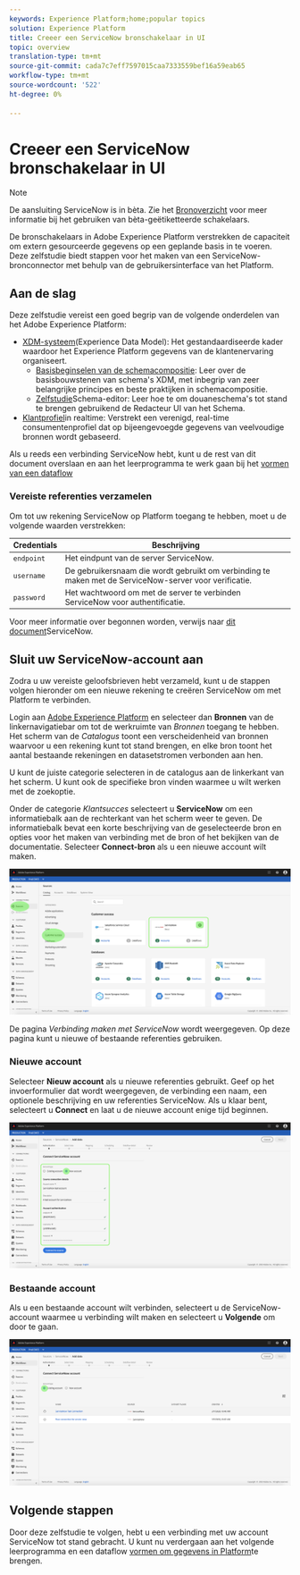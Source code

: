 ```yaml
---
keywords: Experience Platform;home;popular topics
solution: Experience Platform
title: Creeer een ServiceNow bronschakelaar in UI
topic: overview
translation-type: tm+mt
source-git-commit: cada7c7eff7597015caa7333559bef16a59eab65
workflow-type: tm+mt
source-wordcount: '522'
ht-degree: 0%

---
```



# Creeer een ServiceNow bronschakelaar in UI

>[!NOTE]
>De aansluiting ServiceNow is in bèta. Zie het [Bronoverzicht](../../../../home.md#terms-and-conditions) voor meer informatie bij het gebruiken van bèta-geëtiketteerde schakelaars.

De bronschakelaars in Adobe Experience Platform verstrekken de capaciteit om extern gesourceerde gegevens op een geplande basis in te voeren. Deze zelfstudie biedt stappen voor het maken van een ServiceNow-bronconnector met behulp van de gebruikersinterface van het Platform.

## Aan de slag

Deze zelfstudie vereist een goed begrip van de volgende onderdelen van het Adobe Experience Platform:

* [XDM-systeem](../../../../../xdm/home.md)(Experience Data Model): Het gestandaardiseerde kader waardoor het Experience Platform gegevens van de klantenervaring organiseert.
   * [Basisbeginselen van de schemacompositie](../../../../../xdm/schema/composition.md): Leer over de basisbouwstenen van schema&#39;s XDM, met inbegrip van zeer belangrijke principes en beste praktijken in schemacompositie.
   * [Zelfstudie](../../../../../xdm/tutorials/create-schema-ui.md)Schema-editor: Leer hoe te om douaneschema&#39;s tot stand te brengen gebruikend de Redacteur UI van het Schema.
* [Klantprofiel](../../../../../profile/home.md)in realtime: Verstrekt een verenigd, real-time consumentenprofiel dat op bijeengevoegde gegevens van veelvoudige bronnen wordt gebaseerd.

Als u reeds een verbinding ServiceNow hebt, kunt u de rest van dit document overslaan en aan het leerprogramma te werk gaan bij het [vormen van een dataflow](../../dataflow/customer-success.md)

### Vereiste referenties verzamelen

Om tot uw rekening ServiceNow op Platform toegang te hebben, moet u de volgende waarden verstrekken:

| Credentials | Beschrijving |
| ---------- | ----------- |
| `endpoint` | Het eindpunt van de server ServiceNow. |
| `username` | De gebruikersnaam die wordt gebruikt om verbinding te maken met de ServiceNow-server voor verificatie. |
| `password` | Het wachtwoord om met de server te verbinden ServiceNow voor authentificatie. |

Voor meer informatie over begonnen worden, verwijs naar [dit document](https://developer.servicenow.com/app.do#!/rest_api_doc?v=newyork&amp;id=r_TableAPI-GET)ServiceNow.

## Sluit uw ServiceNow-account aan

Zodra u uw vereiste geloofsbrieven hebt verzameld, kunt u de stappen volgen hieronder om een nieuwe rekening te creëren ServiceNow om met Platform te verbinden.

Login aan <a href="https://platform.adobe.com" target="_blank">Adobe Experience Platform</a> en selecteer dan **Bronnen** van de linkernavigatiebar om tot de werkruimte van *Bronnen* toegang te hebben. Het scherm van de *Catalogus* toont een verscheidenheid van bronnen waarvoor u een rekening kunt tot stand brengen, en elke bron toont het aantal bestaande rekeningen en datasetstromen verbonden aan hen.

U kunt de juiste categorie selecteren in de catalogus aan de linkerkant van het scherm. U kunt ook de specifieke bron vinden waarmee u wilt werken met de zoekoptie.

Onder de categorie *Klantsucces* selecteert u **ServiceNow** om een informatiebalk aan de rechterkant van het scherm weer te geven. De informatiebalk bevat een korte beschrijving van de geselecteerde bron en opties voor het maken van verbinding met de bron of het bekijken van de documentatie. Selecteer **Connect-bron** als u een nieuwe account wilt maken.

![](../../../../images/tutorials/create/servicenow/catalog.png)

De pagina *Verbinding maken met ServiceNow* wordt weergegeven. Op deze pagina kunt u nieuwe of bestaande referenties gebruiken.

### Nieuwe account

Selecteer **Nieuw account** als u nieuwe referenties gebruikt. Geef op het invoerformulier dat wordt weergegeven, de verbinding een naam, een optionele beschrijving en uw referenties ServiceNow. Als u klaar bent, selecteert u **Connect** en laat u de nieuwe account enige tijd beginnen.

![](../../../../images/tutorials/create/servicenow/new.png)

### Bestaande account

Als u een bestaande account wilt verbinden, selecteert u de ServiceNow-account waarmee u verbinding wilt maken en selecteert u **Volgende** om door te gaan.

![](../../../../images/tutorials/create/servicenow/existing.png)

## Volgende stappen

Door deze zelfstudie te volgen, hebt u een verbinding met uw account ServiceNow tot stand gebracht. U kunt nu verdergaan aan het volgende leerprogramma en een dataflow [vormen om gegevens in Platform](../../dataflow/customer-success.md)te brengen.
